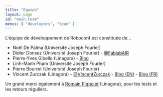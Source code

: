 ```yaml
---
title: "Equipe"
layout: page
id: "main.team"
menus: [ "developers", "team" ]
---
```


L'équipe de développement de Roboconf est constituée de...

* Noël De Palma (Université Joseph Fourier)
* Didier Donsez (Université Joseph Fourier) - [@FablabAIR](https://twitter.com/FablabAIR)
* Pierre-Yves Gibello (Linagora) - [Blog](http://planet.petalslink.com/home/pygibello/)
* Linh-Manh Pham (Université Joseph Fourier)
* Pierre Bourret (Université Joseph Fourier)
* Vincent Zurczak (Linagora) - [@VincentZurczak](https://twitter.com/VincentZurczak) - [Blog (EN)](http://vzurczak.wordpress.com) - [Blog (FR)](http://vzurczak2.wordpress.com)

Un grand merci également à [Romain Pignolet](https://twitter.com/rpignolet) (Linagora), pour les tests et les retours réguliers.
